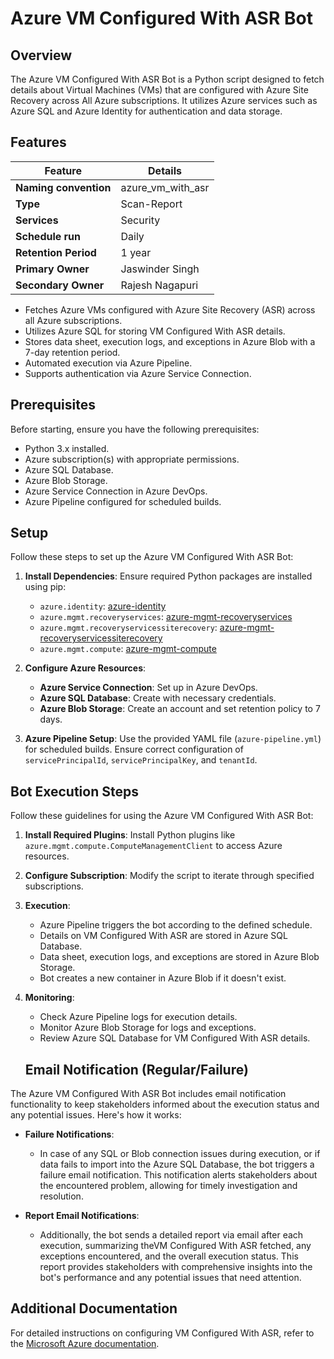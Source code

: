 # Azure VM Configured With ASR Bot

## Overview
The Azure VM Configured With ASR Bot is a Python script designed to fetch details about Virtual Machines (VMs) that are configured with Azure Site Recovery across All Azure subscriptions. It utilizes Azure services such as Azure SQL and Azure Identity for authentication and data storage.

## Features

| Feature              | Details                                                 |
|----------------------|---------------------------------------------------------|
| **Naming convention**| azure_vm_with_asr                                       |
| **Type**             | Scan-Report                                             |
| **Services**         | Security                                                        |
| **Schedule run**     | Daily                                                        |
| **Retention Period** | 1 year                                                  |
| **Primary Owner**    | Jaswinder Singh                                         |
| **Secondary Owner**  | Rajesh Nagapuri                                         |

- Fetches Azure VMs configured with Azure Site Recovery (ASR) across all Azure subscriptions.
- Utilizes Azure SQL for storing VM Configured With ASR details.
- Stores data sheet, execution logs, and exceptions in Azure Blob with a 7-day retention period.
- Automated execution via Azure Pipeline.
- Supports authentication via Azure Service Connection.

## Prerequisites
Before starting, ensure you have the following prerequisites:

- Python 3.x installed.
- Azure subscription(s) with appropriate permissions.
- Azure SQL Database.
- Azure Blob Storage.
- Azure Service Connection in Azure DevOps.
- Azure Pipeline configured for scheduled builds.

## Setup
Follow these steps to set up the Azure VM Configured With ASR Bot:

1. **Install Dependencies**: Ensure required Python packages are installed using pip:
   - `azure.identity`: [azure-identity](https://pypi.org/project/azure-identity)
   - `azure.mgmt.recoveryservices`: [azure-mgmt-recoveryservices](https://pypi.org/project/azure-mgmt-recoveryservices)
   - `azure.mgmt.recoveryservicessiterecovery`: [azure-mgmt-recoveryservicessiterecovery](https://pypi.org/project/azure-mgmt-recoveryservicessiterecovery)
   - `azure.mgmt.compute`: [azure-mgmt-compute](https://pypi.org/project/azure-mgmt-compute)
   
2. **Configure Azure Resources**:
   - **Azure Service Connection**: Set up in Azure DevOps.
   - **Azure SQL Database**: Create with necessary credentials.
   - **Azure Blob Storage**: Create an account and set retention policy to 7 days.
   
3. **Azure Pipeline Setup**: Use the provided YAML file (`azure-pipeline.yml`) for scheduled builds. Ensure correct configuration of `servicePrincipalId`, `servicePrincipalKey`, and `tenantId`.

## Bot Execution Steps
Follow these guidelines for using the Azure VM Configured With ASR Bot:

1. **Install Required Plugins**: Install Python plugins like `azure.mgmt.compute.ComputeManagementClient` to access Azure resources.

2. **Configure Subscription**: Modify the script to iterate through specified subscriptions.

3. **Execution**:
   - Azure Pipeline triggers the bot according to the defined schedule.
   - Details on VM Configured With ASR are stored in Azure SQL Database.
   - Data sheet, execution logs, and exceptions are stored in Azure Blob Storage.
   - Bot creates a new container in Azure Blob if it doesn't exist.

4. **Monitoring**:
   - Check Azure Pipeline logs for execution details.
   - Monitor Azure Blob Storage for logs and exceptions.
   - Review Azure SQL Database for VM Configured With ASR details.

   ## Email Notification (Regular/Failure)
The Azure VM Configured With ASR Bot includes email notification functionality to keep stakeholders informed about the execution status and any potential issues. Here's how it works:

- **Failure Notifications**: 
  - In case of any SQL or Blob connection issues during execution, or if data fails to import into the Azure SQL Database, the bot triggers a failure email notification. This notification alerts stakeholders about the encountered problem, allowing for timely investigation and resolution.

- **Report Email Notifications**: 
  - Additionally, the bot sends a detailed report via email after each execution, summarizing theVM Configured With ASR fetched, any exceptions encountered, and the overall execution status. This report provides stakeholders with comprehensive insights into the bot's performance and any potential issues that need attention.

## Additional Documentation
For detailed instructions on configuring VM Configured With ASR, refer to the [Microsoft Azure documentation](https://learn.microsoft.com/en-us/azure/site-recovery/azure-to-azure-tutorial-enable-replication).


